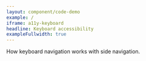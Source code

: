 ```yaml
---
layout: component/code-demo
example: /
iframe: a11y-keyboard
headline: Keyboard accessibility
exampleFullwidth: true
---
```



How keyboard navigation works with side navigation.
